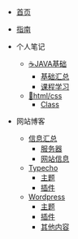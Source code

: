 <!-- docs/_sidebar.md -->
<!-- 定制侧边栏 -->
* [首页](README.md)
* [指南](guide)

* 个人笔记
    * [☕JAVA基础](grbj/JAVA/)
        * [基础汇总](grbj/JAVA/huizong.md)
        * [课程学习](grbj/JAVA/javaclass.md)
    * [🔧html/css](grbj/html%26css/)
        * [Class](grbj/html%26css/webclass.md)


* 网站博客
    * [信息汇总](wzbk/xxhz/)
        * [服务器](wzbk/xxhz/fwq.md)
        * [网站信息](wzbk/xxhz/wzxinxi.md)
    * [Typecho](wzbk/Typecho/)
        * [主题](wzbk/Typecho/zhuti.md)
        * [插件](wzbk/Typecho/chajian.md)
    * [Wordpress](wzbk/Wordpress/)
        * [主题](wzbk/Wordpress/wpzhuti.md)
        * [插件](wzbk/Wordpress/wpchajian.md)
        * [其他内容](wzbk/Wordpress/qita.md)
